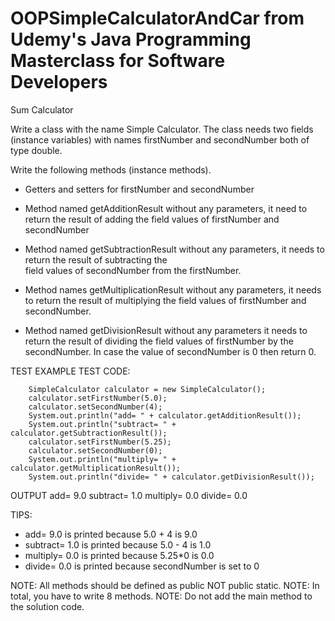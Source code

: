 # OOPSimpleCalculatorAndCar from Udemy's Java Programming Masterclass for Software Developers

Sum Calculator

Write a class with the name Simple Calculator. The class needs two fields (instance variables) with names
firstNumber and secondNumber both of type double.

Write the following methods (instance methods).

  * Getters and setters for firstNumber and secondNumber
  
  * Method named getAdditionResult without any parameters, it need to return the result of adding the field
    values of firstNumber and secondNumber
    
  * Method named getSubtractionResult without any parameters, it needs to return the result of subtracting the   
    field values of secondNumber from the firstNumber.
    
  * Method names getMultiplicationResult without any parameters, it needs to return the result of multiplying the
    field values of firstNumber and secondNumber.
    
  * Method named getDivisionResult without any parameters it needs to return the result of dividing the field
    values of firstNumber by the secondNumber. In case the value of secondNumber is 0 then return 0.
    
TEST EXAMPLE
TEST CODE:

        SimpleCalculator calculator = new SimpleCalculator();
        calculator.setFirstNumber(5.0);
        calculator.setSecondNumber(4);
        System.out.println("add= " + calculator.getAdditionResult());
        System.out.println("subtract= " + calculator.getSubtractionResult());
        calculator.setFirstNumber(5.25);
        calculator.setSecondNumber(0);
        System.out.println("multiply= " + calculator.getMultiplicationResult());
        System.out.println("divide= " + calculator.getDivisionResult());
        
OUTPUT
      add= 9.0
      subtract= 1.0
      multiply= 0.0
      divide= 0.0
      
TIPS:
  * add= 9.0 is printed because 5.0 + 4 is 9.0
  * subtract= 1.0 is printed because 5.0 - 4 is 1.0
  * multiply= 0.0 is printed because 5.25*0 is 0.0
  * divide= 0.0 is printed because secondNumber is set to 0
  
NOTE: All methods should be defined as public NOT public static.
NOTE: In total, you have to write 8 methods.
NOTE: Do not add the main method to the solution code.



